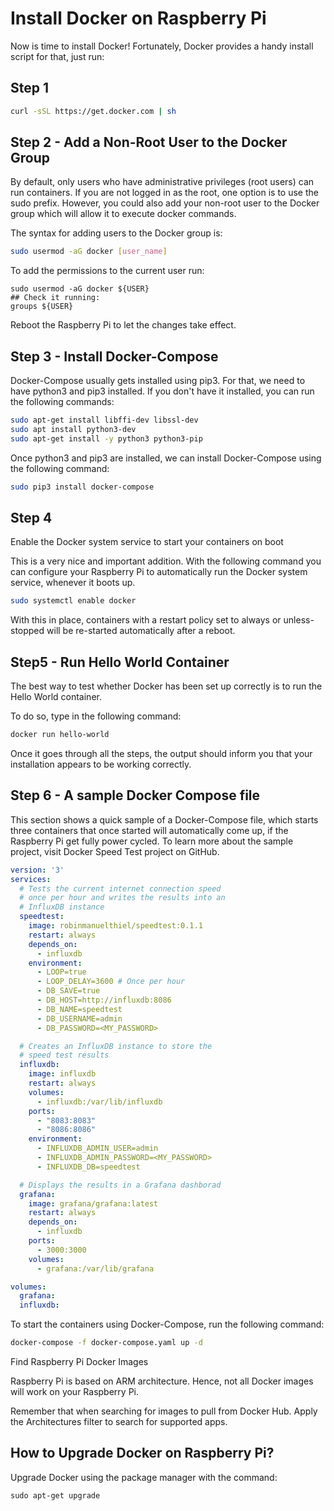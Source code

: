 # Install Docker on Raspberry Pi

Now is time to install Docker! Fortunately, Docker provides a handy install script for that, just run:

## Step 1

```sh
curl -sSL https://get.docker.com | sh
```

## Step 2 - Add a Non-Root User to the Docker Group

By default, only users who have administrative privileges (root users) can run containers. If you are not logged in as the root, one option is to use the sudo prefix.
However, you could also add your non-root user to the Docker group which will allow it to execute docker commands.

The syntax for adding users to the Docker group is:

```sh
sudo usermod -aG docker [user_name]
```

To add the permissions to the current user run:

```
sudo usermod -aG docker ${USER}
## Check it running:
groups ${USER}
```

Reboot the Raspberry Pi to let the changes take effect.

## Step 3 - Install Docker-Compose
Docker-Compose usually gets installed using pip3. For that, we need to have python3 and pip3 installed. If you don't have it installed, you can run the following commands:

```sh
sudo apt-get install libffi-dev libssl-dev
sudo apt install python3-dev
sudo apt-get install -y python3 python3-pip
```

Once python3 and pip3 are installed, we can install Docker-Compose using the following command:

```sh
sudo pip3 install docker-compose
```

## Step 4

Enable the Docker system service to start your containers on boot

This is a very nice and important addition. With the following command you can configure your Raspberry Pi to automatically run the Docker system service, whenever it boots up.

```sh
sudo systemctl enable docker
```

With this in place, containers with a restart policy set to always or unless-stopped will be re-started automatically after a reboot.

## Step5 - Run Hello World Container

The best way to test whether Docker has been set up correctly is to run the Hello World container.

To do so, type in the following command:

```sh
docker run hello-world
```

Once it goes through all the steps, the output should inform you that your installation appears to be working correctly.

## Step 6 - A sample Docker Compose file

This section shows a quick sample of a Docker-Compose file, which starts three containers that once started will automatically come up, if the Raspberry Pi get fully power cycled. To learn more about the sample project, visit Docker Speed Test project on GitHub.

```yml
version: '3'
services:
  # Tests the current internet connection speed
  # once per hour and writes the results into an
  # InfluxDB instance
  speedtest:    
    image: robinmanuelthiel/speedtest:0.1.1
    restart: always
    depends_on:
      - influxdb
    environment:
      - LOOP=true
      - LOOP_DELAY=3600 # Once per hour
      - DB_SAVE=true
      - DB_HOST=http://influxdb:8086
      - DB_NAME=speedtest
      - DB_USERNAME=admin
      - DB_PASSWORD=<MY_PASSWORD>

  # Creates an InfluxDB instance to store the
  # speed test results
  influxdb:
    image: influxdb
    restart: always
    volumes:
      - influxdb:/var/lib/influxdb
    ports:
      - "8083:8083"
      - "8086:8086"
    environment:
      - INFLUXDB_ADMIN_USER=admin
      - INFLUXDB_ADMIN_PASSWORD=<MY_PASSWORD>
      - INFLUXDB_DB=speedtest

  # Displays the results in a Grafana dashborad
  grafana:
    image: grafana/grafana:latest
    restart: always
    depends_on:
      - influxdb
    ports:
      - 3000:3000
    volumes:
      - grafana:/var/lib/grafana

volumes:
  grafana:
  influxdb:
```  
  
To start the containers using Docker-Compose, run the following command:

```sh
docker-compose -f docker-compose.yaml up -d
```

Find Raspberry Pi Docker Images

Raspberry Pi is based on ARM architecture. Hence, not all Docker images will work on your Raspberry Pi.

Remember that when searching for images to pull from Docker Hub. Apply the Architectures filter to search for supported apps.

## How to Upgrade Docker on Raspberry Pi?

Upgrade Docker using the package manager with the command:

```
sudo apt-get upgrade
```
